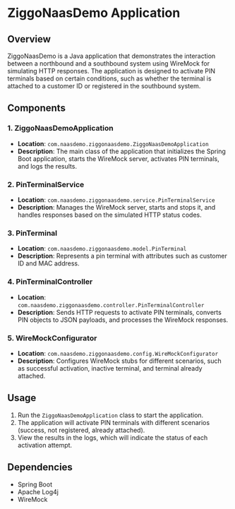 # ZiggoNaasDemo Application

## Overview
ZiggoNaasDemo is a Java application that demonstrates the interaction between a northbound and a southbound system using WireMock for simulating HTTP responses. The application is designed to activate PIN terminals based on certain conditions, such as whether the terminal is attached to a customer ID or registered in the southbound system.

## Components

### 1. ZiggoNaasDemoApplication
- **Location**: `com.naasdemo.ziggonaasdemo.ZiggoNaasDemoApplication`
- **Description**: The main class of the application that initializes the Spring Boot application, starts the WireMock server, activates PIN terminals, and logs the results.

### 2. PinTerminalService
- **Location**: `com.naasdemo.ziggonaasdemo.service.PinTerminalService`
- **Description**: Manages the WireMock server, starts and stops it, and handles responses based on the simulated HTTP status codes.

### 3. PinTerminal
- **Location**: `com.naasdemo.ziggonaasdemo.model.PinTerminal`
- **Description**: Represents a pin terminal with attributes such as customer ID and MAC address.

### 4. PinTerminalController
- **Location**: `com.naasdemo.ziggonaasdemo.controller.PinTerminalController`
- **Description**: Sends HTTP requests to activate PIN terminals, converts PIN objects to JSON payloads, and processes the WireMock responses.

### 5. WireMockConfigurator
- **Location**: `com.naasdemo.ziggonaasdemo.config.WireMockConfigurator`
- **Description**: Configures WireMock stubs for different scenarios, such as successful activation, inactive terminal, and terminal already attached.

## Usage
1. Run the `ZiggoNaasDemoApplication` class to start the application.
2. The application will activate PIN terminals with different scenarios (success, not registered, already attached).
3. View the results in the logs, which will indicate the status of each activation attempt.

## Dependencies
- Spring Boot
- Apache Log4j
- WireMock
